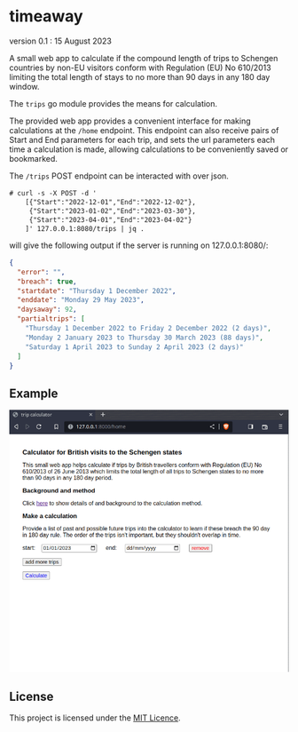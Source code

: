 # timeaway

version 0.1 : 15 August 2023

A small web app to calculate if the compound length of trips to Schengen
countries by non-EU visitors conform with Regulation (EU) No 610/2013
limiting the total length of stays to no more than 90 days in any 180
day window.

The `trips` go module provides the means for calculation.

The provided web app provides a convenient interface for making
calculations at the `/home` endpoint. This endpoint can also receive
pairs of Start and End parameters for each trip, and sets the url
parameters each time a calculation is made, allowing calculations to be
conveniently saved or bookmarked.

The `/trips` POST endpoint can be interacted with over json.

```
# curl -s -X POST -d '
    [{"Start":"2022-12-01","End":"2022-12-02"},
     {"Start":"2023-01-02","End":"2023-03-30"},
     {"Start":"2023-04-01","End":"2023-04-02"}
    ]' 127.0.0.1:8080/trips | jq .
```

will give the following output if the server is running on 127.0.0.1:8080/:

```json
{
  "error": "",
  "breach": true,
  "startdate": "Thursday 1 December 2022",
  "enddate": "Monday 29 May 2023",
  "daysaway": 92,
  "partialtrips": [
    "Thursday 1 December 2022 to Friday 2 December 2022 (2 days)",
    "Monday 2 January 2023 to Thursday 30 March 2023 (88 days)",
    "Saturday 1 April 2023 to Sunday 2 April 2023 (2 days)"
  ]
}
```

## Example

![example gif](util/example.gif)

## License

This project is licensed under the [MIT Licence](LICENCE).
